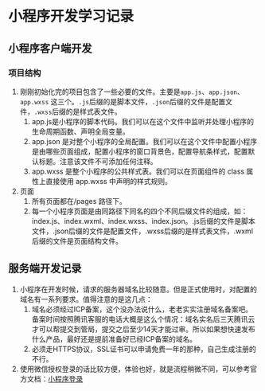 # 小程序开发学习记录

## 小程序客户端开发
### 项目结构

1. 刚刚初始化完的项目包含了一些必要的文件。主要是```app.js```、```app.json```、```app.wxss``` 这三个。```.js```后缀的是脚本文件，```.json```后缀的文件是配置文件，```.wxss```后缀的是样式表文件。
	1. app.js是小程序的脚本代码。我们可以在这个文件中监听并处理小程序的生命周期函数、声明全局变量。
	2. app.json 是对整个小程序的全局配置。我们可以在这个文件中配置小程序是由哪些页面组成，配置小程序的窗口背景色，配置导航条样式，配置默认标题。注意该文件不可添加任何注释。
	3. app.wxss 是整个小程序的公共样式表。我们可以在页面组件的 class 属性上直接使用 app.wxss 中声明的样式规则。
2. 页面
	1. 所有页面都在/pages 路径下。
	2. 每一个小程序页面是由同路径下同名的四个不同后缀文件的组成，如：index.js、index.wxml、index.wxss、index.json。.js后缀的文件是脚本文件，.json后缀的文件是配置文件，.wxss后缀的是样式表文件，.wxml后缀的文件是页面结构文件。


## 服务端开发记录

1. 小程序在开发时候，请求的服务器域名比较随意。但是正式使用时，对配置的域名有一系列要求。值得注意的是这几点：
	1. 域名必须经过ICP备案，这个没办法说什么，老老实实注册域名备案吧。备案时间按照腾讯客服的电话大概是这么个情况：域名实名后三天腾讯云才可以帮提交到管局，提交之后至少14天才能过审。所以如果想快速发布什么产品，最好还是提前准备好已经ICP备案的域名。
	2. 必须走HTTPS协议，SSL证书可以申请免费一年的那种，自己生成注册的不行。
2. 使用微信授权登录的话比较方便，体验也好，就是流程稍微不同，可以参考官方文档：[小程序登录](https://developers.weixin.qq.com/miniprogram/dev/framework/open-ability/login.html)